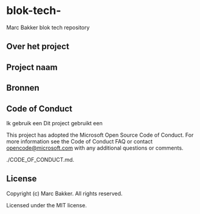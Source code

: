 # blok-tech-
Marc Bakker blok tech repository

## Over het project

## Project naam


## Bronnen

## Code of Conduct

Ik gebruik een  Dit project gebruikt een

This project has adopted the Microsoft Open Source Code of Conduct. For more information see the Code of Conduct FAQ or contact opencode@microsoft.com with any additional questions or comments.

./CODE_OF_CONDUCT.md.

## License

Copyright (c) Marc Bakker. All rights reserved.

Licensed under the MIT license.
